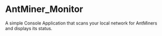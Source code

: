 # AntMiner_Monitor
A simple Console Application that scans your local network for AntMiners and displays its status.

